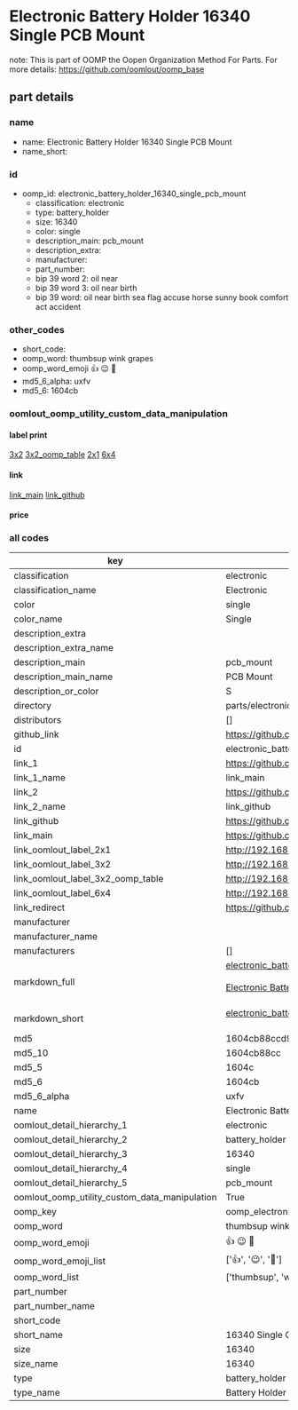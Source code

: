 # Electronic Battery Holder 16340 Single PCB Mount  

note: This is part of OOMP the Oopen Organization Method For Parts. For more details: https://github.com/oomlout/oomp_base

##  part details
  







### name
* name: Electronic Battery Holder 16340 Single PCB Mount
* name_short: 
### id
* oomp_id: electronic_battery_holder_16340_single_pcb_mount
  * classification: electronic
  * type: battery_holder
  * size: 16340
  * color: single
  * description_main: pcb_mount
  * description_extra: 
  * manufacturer: 
  * part_number: 
  * bip 39 word 2: oil near
  * bip 39 word 3: oil near birth
  * bip 39 word: oil near birth sea flag accuse horse sunny book comfort act accident

### other_codes
* short_code: 
* oomp_word: thumbsup wink grapes
* oomp_word_emoji :thumbsup: :wink: :grapes:
* md5_6_alpha: uxfv
* md5_6: 1604cb






### oomlout_oomp_utility_custom_data_manipulation
#### label print
[3x2](http://192.168.1.245:1112/?label=oomp%20uxfv)
[3x2_oomp_table](http://192.168.1.108:1112/?label=oomp%20uxfv)
[2x1](http://192.168.1.242:1112/?label=oomp%20uxfv)
[6x4](http://192.168.1.55:1112/?label=oomp%20uxfv)    

#### link

[link_main](https://github.com/oomlout/oomlout_oomp_version_1_messy/tree/main/parts/electronic_battery_holder_16340_single_pcb_mount) [link_github](https://github.com/oomlout/oomlout_oomp_version_1_messy/tree/main/parts/electronic_battery_holder_16340_single_pcb_mount)                             

#### price







### all codes 
| key | value |  
| --- | --- |  
| classification | electronic |  
| classification_name | Electronic |  
| color | single |  
| color_name | Single |  
| description_extra |  |  
| description_extra_name |  |  
| description_main | pcb_mount |  
| description_main_name | PCB Mount |  
| description_or_color | S  |  
| directory | parts/electronic_battery_holder_16340_single_pcb_mount |  
| distributors | [] |  
| github_link | https://github.com/oomlout/oomlout_oomp_part_src/tree/main/parts/electronic_battery_holder_16340_single_pcb_mount |  
| id | electronic_battery_holder_16340_single_pcb_mount |  
| link_1 | https://github.com/oomlout/oomlout_oomp_version_1_messy/tree/main/parts/electronic_battery_holder_16340_single_pcb_mount |  
| link_1_name | link_main |  
| link_2 | https://github.com/oomlout/oomlout_oomp_version_1_messy/tree/main/parts/electronic_battery_holder_16340_single_pcb_mount |  
| link_2_name | link_github |  
| link_github | https://github.com/oomlout/oomlout_oomp_version_1_messy/tree/main/parts/electronic_battery_holder_16340_single_pcb_mount |  
| link_main | https://github.com/oomlout/oomlout_oomp_version_1_messy/tree/main/parts/electronic_battery_holder_16340_single_pcb_mount |  
| link_oomlout_label_2x1 | http://192.168.1.242:1112/?label=oomp%20uxfv |  
| link_oomlout_label_3x2 | http://192.168.1.245:1112/?label=oomp%20uxfv |  
| link_oomlout_label_3x2_oomp_table | http://192.168.1.108:1112/?label=oomp%20uxfv |  
| link_oomlout_label_6x4 | http://192.168.1.55:1112/?label=oomp%20uxfv |  
| link_redirect | https://github.com/oomlout/oomlout_oomp_version_1_messy/tree/main/parts/electronic_battery_holder_16340_single_pcb_mount |  
| manufacturer |  |  
| manufacturer_name |  |  
| manufacturers | [] |  
| markdown_full | [electronic_battery_holder_16340_single_pcb_mount](none)<br>[](none)<br>[Electronic Battery Holder 16340 Single Pcb Mount](none)<br><br> |  
| markdown_short | [electronic_battery_holder_16340_single_pcb_mount](none)<br><br> |  
| md5 | 1604cb88ccd96db806ac1c1e2d64e4ce |  
| md5_10 | 1604cb88cc |  
| md5_5 | 1604c |  
| md5_6 | 1604cb |  
| md5_6_alpha | uxfv |  
| name | Electronic Battery Holder 16340 Single PCB Mount |  
| oomlout_detail_hierarchy_1 | electronic |  
| oomlout_detail_hierarchy_2 | battery_holder |  
| oomlout_detail_hierarchy_3 | 16340 |  
| oomlout_detail_hierarchy_4 | single |  
| oomlout_detail_hierarchy_5 | pcb_mount |  
| oomlout_oomp_utility_custom_data_manipulation | True |  
| oomp_key | oomp_electronic_battery_holder_16340_single_pcb_mount |  
| oomp_word | thumbsup wink grapes |  
| oomp_word_emoji | :thumbsup: :wink: :grapes: |  
| oomp_word_emoji_list | [':thumbsup:', ':wink:', ':grapes:'] |  
| oomp_word_list | ['thumbsup', 'wink', 'grapes'] |  
| part_number |  |  
| part_number_name |  |  
| short_code |  |  
| short_name | 16340 Single Cell PCB Mount |  
| size | 16340 |  
| size_name | 16340 |  
| type | battery_holder |  
| type_name | Battery Holder |  
